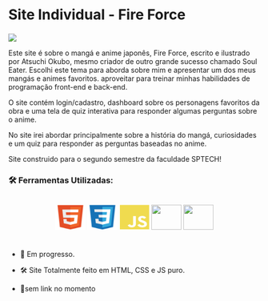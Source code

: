 # Site Individual - Fire Force

<img align="center" src="https://i.imgur.com/4R0S8xn.png">


Este site é sobre o mangá e anime japonês, Fire Force, escrito e ilustrado por Atsuchi Okubo, mesmo criador de outro grande sucesso chamado Soul Eater. Escolhi este tema para aborda sobre mim e apresentar um dos meus mangás e animes favoritos. aproveitar para treinar minhas habilidades de programação front-end e back-end.

O site contém login/cadastro, dashboard sobre os personagens favoritos da obra e uma tela de quiz interativa para responder algumas perguntas sobre o anime.

No site irei abordar principalmente sobre a história do mangá, curiosidades e um quiz para responder as perguntas baseadas no anime.

Site construido para o segundo semestre da faculdade SPTECH!

### 🛠 Ferramentas Utilizadas:
<br>

<div align="center">
   <img align="center" height="50" width="60" src="https://raw.githubusercontent.com/devicons/devicon/master/icons/html5/html5-original.svg">
   <img align="center" height="50" width="60" src="https://raw.githubusercontent.com/devicons/devicon/master/icons/css3/css3-original.svg">
   <img align="center" height="50" width="60" src="https://raw.githubusercontent.com/devicons/devicon/master/icons/javascript/javascript-plain.svg">
   <img align="center" height="50" width="60" src="https://cdn.jsdelivr.net/gh/devicons/devicon/icons/nodejs/nodejs-original.svg" />
   <img align="center" height="50" width="60" src="https://cdn.jsdelivr.net/gh/devicons/devicon/icons/mysql/mysql-original.svg">
</div>

#

- 📌 Em progresso.


- 🛠 Site Totalmente feito em HTML, CSS e JS puro.



- 🔗sem link no momento
